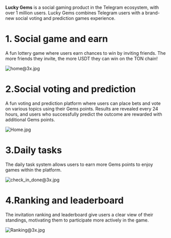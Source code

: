 **Lucky Gems** is a social gaming product in the Telegram ecosystem, with over 1 million users. Lucky Gems combines Telegram users with a brand-new social voting and prediction games experience.



# **1. Social game and earn**

A fun lottery game where users earn chances to win by inviting friends. The more friends they invite, the more USDT they can win on the TON chain!

![home@3x.jpg](https://cdn.dorahacks.io/static/files/192dc7645778566b76468614643af4e5.jpg)


# **2.Social voting and prediction**

A fun voting and prediction platform where users can place bets and vote on various topics using their Gems points. Results are revealed every 24 hours, and users who successfully predict the outcome are rewarded with additional Gems points.

![Home.jpg](https://cdn.dorahacks.io/static/files/192dc76ff8755bbd2126735481a9645a.jpg)


# **3.Daily tasks**

The daily task system allows users to earn more Gems points to enjoy games within the platform.

![check_in_done@3x.jpg](https://cdn.dorahacks.io/static/files/192dc77ccab0a053d5c6d8b48ae9982e.jpg)


# **4.Ranking and leaderboard**

The invitation ranking and leaderboard give users a clear view of their standings, motivating them to participate more actively in the game.

![Ranking@3x.jpg](https://cdn.dorahacks.io/static/files/192dc77ffe90e0884a51b4341b0b305c.jpg)
